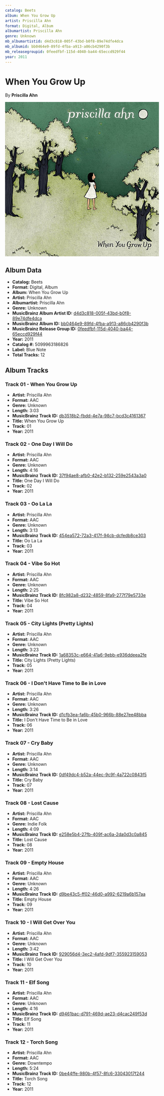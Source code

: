 ```yaml
---
catalog: Beets
album: When You Grow Up
artist: Priscilla Ahn
format: Digital, Album
albumartist: Priscilla Ahn
genre: Unknown
mb_albumartistid: d4d3c818-005f-43bd-b0f8-89e74dfe4dca
mb_albumid: bb0464e9-89fd-4fba-a913-a86cb4290f3b
mb_releasegroupid: 0feedfbf-115d-4040-ba44-65eccd929f44
year: 2011
---
```


# When You Grow Up

By **Priscilla Ahn**

![](../../assets/beetscovers/Priscilla_Ahn-When_You_Grow_Up.jpg)

## Album Data

- **Catalog:** Beets
- **Format:** Digital, Album
- **Album:** When You Grow Up
- **Artist:** Priscilla Ahn
- **Albumartist:** Priscilla Ahn
- **Genre:** Unknown
- **MusicBrainz Album Artist ID:** [d4d3c818-005f-43bd-b0f8-89e74dfe4dca](https://musicbrainz.org/artist/d4d3c818-005f-43bd-b0f8-89e74dfe4dca)
- **MusicBrainz Album ID:** [bb0464e9-89fd-4fba-a913-a86cb4290f3b](https://musicbrainz.org/release/bb0464e9-89fd-4fba-a913-a86cb4290f3b)
- **MusicBrainz Release Group ID:** [0feedfbf-115d-4040-ba44-65eccd929f44](https://musicbrainz.org/release-group/0feedfbf-115d-4040-ba44-65eccd929f44)
- **Year:** 2011
- **Catalog #:** 5099963186826
- **Label:** Blue Note
- **Total Tracks:** 12

## Album Tracks

### Track 01 - When You Grow Up

- **Artist:** Priscilla Ahn
- **Format:** AAC
- **Genre:** Unknown
- **Length:** 3:03
- **MusicBrainz Track ID:** [db3518b2-fbdd-4e7a-98c7-bcd3c4161367](https://musicbrainz.org/recording/db3518b2-fbdd-4e7a-98c7-bcd3c4161367)
- **Title:** When You Grow Up
- **Track:** 01
- **Year:** 2011

### Track 02 - One Day I Will Do

- **Artist:** Priscilla Ahn
- **Format:** AAC
- **Genre:** Unknown
- **Length:** 4:16
- **MusicBrainz Track ID:** [37f94ae8-afb0-42e2-b132-259e2543a3a0](https://musicbrainz.org/recording/37f94ae8-afb0-42e2-b132-259e2543a3a0)
- **Title:** One Day I Will Do
- **Track:** 02
- **Year:** 2011

### Track 03 - Oo La La

- **Artist:** Priscilla Ahn
- **Format:** AAC
- **Genre:** Unknown
- **Length:** 3:13
- **MusicBrainz Track ID:** [454ea572-72a3-417f-94cb-dcfedb8ce303](https://musicbrainz.org/recording/454ea572-72a3-417f-94cb-dcfedb8ce303)
- **Title:** Oo La La
- **Track:** 03
- **Year:** 2011

### Track 04 - Vibe So Hot

- **Artist:** Priscilla Ahn
- **Format:** AAC
- **Genre:** Unknown
- **Length:** 2:25
- **MusicBrainz Track ID:** [8fc982a8-d232-4859-8fa9-277f79e5733e](https://musicbrainz.org/recording/8fc982a8-d232-4859-8fa9-277f79e5733e)
- **Title:** Vibe So Hot
- **Track:** 04
- **Year:** 2011

### Track 05 - City Lights (Pretty Lights)

- **Artist:** Priscilla Ahn
- **Format:** AAC
- **Genre:** Unknown
- **Length:** 3:23
- **MusicBrainz Track ID:** [1a68353c-e664-41a6-9ebb-e936ddeea2fe](https://musicbrainz.org/recording/1a68353c-e664-41a6-9ebb-e936ddeea2fe)
- **Title:** City Lights (Pretty Lights)
- **Track:** 05
- **Year:** 2011

### Track 06 - I Don't Have Time to Be in Love

- **Artist:** Priscilla Ahn
- **Format:** AAC
- **Genre:** Unknown
- **Length:** 3:26
- **MusicBrainz Track ID:** [d1cfb3ea-fa6b-45b0-966b-88e27ee48bba](https://musicbrainz.org/recording/d1cfb3ea-fa6b-45b0-966b-88e27ee48bba)
- **Title:** I Don't Have Time to Be in Love
- **Track:** 06
- **Year:** 2011

### Track 07 - Cry Baby

- **Artist:** Priscilla Ahn
- **Format:** AAC
- **Genre:** Unknown
- **Length:** 3:14
- **MusicBrainz Track ID:** [0df49dc4-b52a-44ec-9c9f-4a722c0843f5](https://musicbrainz.org/recording/0df49dc4-b52a-44ec-9c9f-4a722c0843f5)
- **Title:** Cry Baby
- **Track:** 07
- **Year:** 2011

### Track 08 - Lost Cause

- **Artist:** Priscilla Ahn
- **Format:** AAC
- **Genre:** Indie Folk
- **Length:** 4:09
- **MusicBrainz Track ID:** [e258e5b4-27fb-409f-ac6a-2da0d3c0a845](https://musicbrainz.org/recording/e258e5b4-27fb-409f-ac6a-2da0d3c0a845)
- **Title:** Lost Cause
- **Track:** 08
- **Year:** 2011

### Track 09 - Empty House

- **Artist:** Priscilla Ahn
- **Format:** AAC
- **Genre:** Unknown
- **Length:** 4:26
- **MusicBrainz Track ID:** [d9be43c5-ff02-46d0-a992-6219a6b157aa](https://musicbrainz.org/recording/d9be43c5-ff02-46d0-a992-6219a6b157aa)
- **Title:** Empty House
- **Track:** 09
- **Year:** 2011

### Track 10 - I Will Get Over You

- **Artist:** Priscilla Ahn
- **Format:** AAC
- **Genre:** Unknown
- **Length:** 3:42
- **MusicBrainz Track ID:** [929056d4-3ec2-4afd-9df7-355923159053](https://musicbrainz.org/recording/929056d4-3ec2-4afd-9df7-355923159053)
- **Title:** I Will Get Over You
- **Track:** 10
- **Year:** 2011

### Track 11 - Elf Song

- **Artist:** Priscilla Ahn
- **Format:** AAC
- **Genre:** Unknown
- **Length:** 4:16
- **MusicBrainz Track ID:** [d9461bac-d791-469d-ae23-d4cac249f53d](https://musicbrainz.org/recording/d9461bac-d791-469d-ae23-d4cac249f53d)
- **Title:** Elf Song
- **Track:** 11
- **Year:** 2011

### Track 12 - Torch Song

- **Artist:** Priscilla Ahn
- **Format:** AAC
- **Genre:** Downtempo
- **Length:** 5:24
- **MusicBrainz Track ID:** [0be44ffe-980b-4f57-8fc6-33043017f244](https://musicbrainz.org/recording/0be44ffe-980b-4f57-8fc6-33043017f244)
- **Title:** Torch Song
- **Track:** 12
- **Year:** 2011

